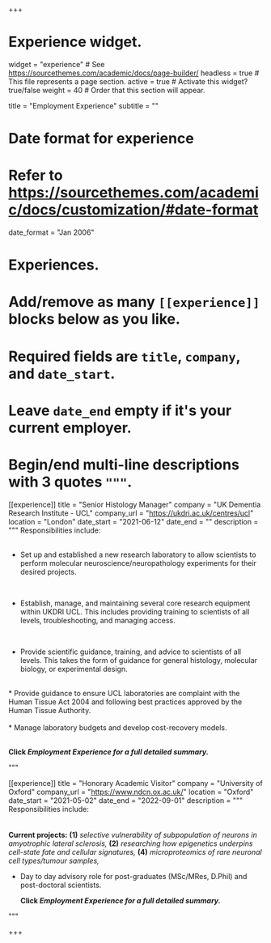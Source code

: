 +++
# Experience widget.
widget = "experience"  # See https://sourcethemes.com/academic/docs/page-builder/
headless = true  # This file represents a page section.
active = true  # Activate this widget? true/false
weight = 40  # Order that this section will appear.

title = "Employment Experience"
subtitle = ""

# Date format for experience
#   Refer to https://sourcethemes.com/academic/docs/customization/#date-format
date_format = "Jan 2006"

# Experiences. 
#   Add/remove as many `[[experience]]` blocks below as you like.
#   Required fields are `title`, `company`, and `date_start`.
#   Leave `date_end` empty if it's your current employer.
#   Begin/end multi-line descriptions with 3 quotes `"""`.
[[experience]]
  title = "Senior Histology Manager"
  company = "UK Dementia Research Institute - UCL"
  company_url = "https://ukdri.ac.uk/centres/ucl"
  location = "London"
  date_start = "2021-06-12"
  date_end = ""
  description = """
  Responsibilities include: <br>
  <br>
  
 * Set up and established a new research laboratory to allow scientists to perform molecular neuroscience/neuropathology experiments for their desired projects. <br>
  <br>
 
 * Establish, manage, and maintaining several core research equipment within UKDRI UCL. This includes providing training to scientists of all levels, troubleshooting, and managing access. <br>
<br>
  
 * Provide scientific guidance, training, and advice to scientists of all levels. This takes the form of guidance for general histology, molecular biology, or experimental design. <br>
 <br>
 * Provide guidance to ensure UCL laboratories are complaint with the Human Tissue Act 2004 and following best practices approved by the Human Tissue Authority.  <br>
 <br>
 * Manage laboratory budgets and develop cost-recovery models.   <br>
  <br>
 
 
   <b>Click <i>Employment Experience for a full detailed summary.</i></b>

"""

[[experience]]
  title = "Honorary Academic Visitor"
  company = "University of Oxford"
  company_url = "https://www.ndcn.ox.ac.uk/"
  location = "Oxford"
  date_start = "2021-05-02"
  date_end = "2022-09-01"
  description = """
  Responsibilities include: <br>
	<br>  
<b>Current projects:</b> <b>(1)</b> <i> selective vulnerability of subpopulation of neurons in amyotrophic lateral sclerosis, </i> <b>(2)</b> <i>researching how epigenetics underpins cell-state fate and cellular signatures,</i> <b>(4)</b> <i>microproteomics of rare neuronal cell types/tumour samples,</i> 
	<br>

* Day to day advisory role for post-graduates (MSc/MRes, D.Phil) and post-doctoral scientists. 


   <b>Click <i>Employment Experience for a full detailed summary.</i></b>
   
"""
 
+++

